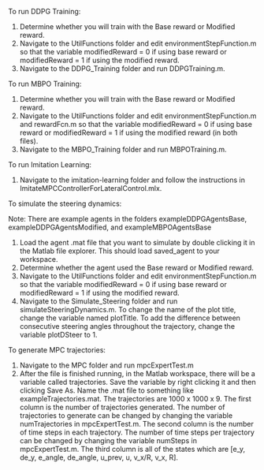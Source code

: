 
To run DDPG Training:

1. Determine whether you will train with the Base reward or Modified reward.
2. Navigate to the UtilFunctions folder and edit environmentStepFunction.m so that the variable modifiedReward = 0 if using base reward or modifiedReward = 1 if using the modified reward.
3. Navigate to the DDPG_Training folder and run DDPGTraining.m.

To run MBPO Training:

1. Determine whether you will train with the Base reward or Modified reward.
2. Navigate to the UtilFunctions folder and edit environmentStepFunction.m and rewardFcn.m so that the variable modifiedReward = 0 if using base reward or modifiedReward = 1 if using the modified reward (in both files).
3. Navigate to the MBPO_Training folder and run MBPOTraining.m.

To run Imitation Learning:

1. Navigate to the imitation-learning folder and follow the instructions in ImitateMPCControllerForLateralControl.mlx.

To simulate the steering dynamics:

Note: There are example agents in the folders exampleDDPGAgentsBase, exampleDDPGAgentsModified, and exampleMBPOAgentsBase
1. Load the agent .mat file that you want to simulate by double clicking it in the Matlab file explorer. This should load saved_agent to your workspace.
2. Determine whether the agent used the Base reward or Modified reward.
3. Navigate to the UtilFunctions folder and edit environmentStepFunction.m so that the variable modifiedReward = 0 if using base reward or modifiedReward = 1 if using the modified reward.
4. Navigate to the Simulate_Steering folder and run simulateSteeringDynamics.m. To change the name of the plot title, change the variable named plotTitle. To add the difference between consecutive steering angles throughout the trajectory, change the variable plotDSteer to 1.

To generate MPC trajectories:

1. Navigate to the MPC folder and run mpcExpertTest.m
2. After the file is finished running, in the Matlab workspace, there will be a variable called trajectories. Save the variable by right clicking it and then clicking Save As. Name the .mat file to something like exampleTrajectories.mat. The trajectories are 1000 x 1000 x 9. The first column is the number of trajectories generated. The number of trajectories to generate can be changed by changing the variable numTrajectories in mpcExpertTest.m. The second column is the number of time steps in each trajectory. The number of time steps per trajectory can be changed by changing the variable numSteps in mpcExpertTest.m. The third column is all of the states which are [e_y, de_y, e_angle, de_angle, u_prev, u, v_x/R, v_x, R].
